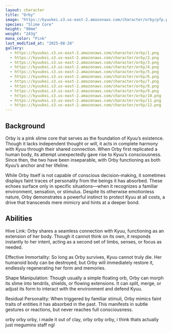 ```yaml
---
layout: character
title: "Orby"
image: "https://kyuukei.s3.us-east-2.amazonaws.com/character/orby/pfp.png"
species: "Slime Core"
height: "90mm"
weight: "243g"
mana_color: "Pink"
last_modified_at: "2025-08-28"
gallery:
  - https://kyuukei.s3.us-east-2.amazonaws.com/character/orby/1.png
  - https://kyuukei.s3.us-east-2.amazonaws.com/character/orby/2.png
  - https://kyuukei.s3.us-east-2.amazonaws.com/character/orby/3.png
  - https://kyuukei.s3.us-east-2.amazonaws.com/character/orby/4.png
  - https://kyuukei.s3.us-east-2.amazonaws.com/character/orby/5.png
  - https://kyuukei.s3.us-east-2.amazonaws.com/character/orby/6.png
  - https://kyuukei.s3.us-east-2.amazonaws.com/character/orby/7.png
  - https://kyuukei.s3.us-east-2.amazonaws.com/character/orby/8.png
  - https://kyuukei.s3.us-east-2.amazonaws.com/character/orby/9.png
  - https://kyuukei.s3.us-east-2.amazonaws.com/character/orby/10.png
  - https://kyuukei.s3.us-east-2.amazonaws.com/character/orby/11.png
  - https://kyuukei.s3.us-east-2.amazonaws.com/character/orby/12.png
---
```


## Background

Orby is a pink slime core that serves as the foundation of Kyuu’s existence. Though it lacks independent thought or will, it acts in complete harmony with Kyuu through their shared connection. When Orby first replicated a human body, its attempt unexpectedly gave rise to Kyuu’s consciousness. Since then, the two have been inseparable, with Orby functioning as both Kyuu’s anchor and her lifeline.

While Orby itself is not capable of conscious decision-making, it sometimes displays faint traces of personality from the beings it has absorbed. These echoes surface only in specific situations—when it recognizes a familiar environment, sensation, or stimulus. Despite its otherwise emotionless nature, Orby demonstrates a powerful instinct to protect Kyuu at all costs, a drive that transcends mere mimicry and hints at a deeper bond.

## Abilities

Hive Link: Orby shares a seamless connection with Kyuu, functioning as an extension of her body. Though it cannot think on its own, it responds instantly to her intent, acting as a second set of limbs, senses, or focus as needed.

Effective Immortality: So long as Orby survives, Kyuu cannot truly die. Her humanoid body can be destroyed, but Orby will immediately restore it, endlessly regenerating her form and memories.

Shape Manipulation: Though usually a simple floating orb, Orby can morph its slime into tendrils, shields, or flowing extensions. It can split, merge, or adjust its form to interact with the environment and defend Kyuu.

Residual Personality: When triggered by familiar stimuli, Orby mimics faint traits of entities it has absorbed in the past. This manifests in subtle gestures or reactions, but never reaches full consciousness.




orby orby orby, i made it out of clay, orby orby orby, i think thats actually just megumins staff ngl
